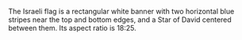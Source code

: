 The Israeli flag is a rectangular white banner with two horizontal blue stripes near the top and bottom edges, and a Star of David centered between them. Its aspect ratio is 18:25.